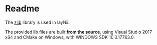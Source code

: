 # Readme

The [zlib](https://zlib.net/) library is used in layNii.

The provided lib files are built **from the source**, using Visual Studio 2017 x64 and CMake on Windows, with WINDOWS SDK 10.0.17763.0. 

